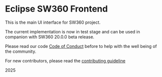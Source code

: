 # Eclipse SW360 Frontend

This is the main UI interface for SW360 project.

The current implementation is now in test stage and can be used in companion with SW360 20.0.0 beta release.

Please read our code [Code of Conduct](./CODE_OF_CONDUCT.md) before to help with the well being of the community.

For new contributors, please read the [contributing guideline](./CONTRIBUTING.md)

2025
